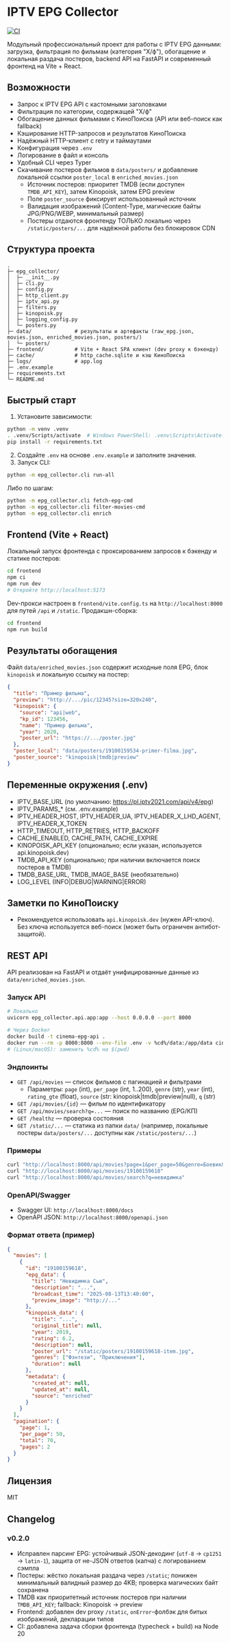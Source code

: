 # IPTV EPG Collector

[![CI](https://github.com/yhtyyar/cinema-epg-collector/actions/workflows/ci.yml/badge.svg)](https://github.com/yhtyyar/cinema-epg-collector/actions/workflows/ci.yml)

Модульный профессиональный проект для работы с IPTV EPG данными: загрузка, фильтрация по фильмам (категория "Х/ф"), обогащение и локальная раздача постеров, backend API на FastAPI и современный фронтенд на Vite + React.

## Возможности
- Запрос к IPTV EPG API с кастомными заголовками
- Фильтрация по категории, содержащей "Х/ф"
- Обогащение данных фильмами с КиноПоиска (API или веб-поиск как fallback)
- Кэширование HTTP-запросов и результатов КиноПоиска
- Надёжный HTTP-клиент с retry и таймаутами
- Конфигурация через `.env`
- Логирование в файл и консоль
- Удобный CLI через Typer
- Скачивание постеров фильмов в `data/posters/` и добавление локальной ссылки `poster_local` в `enriched_movies.json`
  - Источник постеров: приоритет TMDB (если доступен `TMDB_API_KEY`), затем Kinopoisk, затем EPG preview
  - Поле `poster_source` фиксирует использованный источник
  - Валидация изображений (Content-Type, магические байты JPG/PNG/WEBP, минимальный размер)
  - Постеры отдаются фронтенду ТОЛЬКО локально через `/static/posters/...` для надёжной работы без блокировок CDN

## Структура проекта
```
.
├─ epg_collector/
│  ├─ __init__.py
│  ├─ cli.py
│  ├─ config.py
│  ├─ http_client.py
│  ├─ iptv_api.py
│  ├─ filters.py
│  ├─ kinopoisk.py
│  ├─ logging_config.py
│  └─ posters.py
├─ data/              # результаты и артефакты (raw_epg.json, movies.json, enriched_movies.json, posters/)
│  └─ posters/
├─ frontend/          # Vite + React SPA клиент (dev proxy к бэкенду)
├─ cache/             # http_cache.sqlite и кэш КиноПоиска
├─ logs/              # app.log
├─ .env.example
├─ requirements.txt
└─ README.md
```

## Быстрый старт
1. Установите зависимости:
```bash
python -m venv .venv
. .venv/Scripts/activate  # Windows PowerShell: .venv\Scripts\Activate.ps1
pip install -r requirements.txt
```
2. Создайте `.env` на основе `.env.example` и заполните значения.
3. Запуск CLI:
```bash
python -m epg_collector.cli run-all
```
Либо по шагам:
```bash
python -m epg_collector.cli fetch-epg-cmd
python -m epg_collector.cli filter-movies-cmd
python -m epg_collector.cli enrich
```

## Frontend (Vite + React)

Локальный запуск фронтенда с проксированием запросов к бэкенду и статике постеров:

```bash
cd frontend
npm ci
npm run dev
# Откройте http://localhost:5173
```

Dev-прокси настроен в `frontend/vite.config.ts` на `http://localhost:8000` для путей `/api` и `/static`.
Продакшн-сборка:

```bash
cd frontend
npm run build
```

## Результаты обогащения
Файл `data/enriched_movies.json` содержит исходные поля EPG, блок `kinopoisk` и локальную ссылку на постер:

```json
{
  "title": "Пример фильма",
  "preview": "http://.../pic/12345?size=320x240",
  "kinopoisk": {
    "source": "api|web",
    "kp_id": 123456,
    "name": "Пример фильма",
    "year": 2020,
    "poster_url": "https://.../poster.jpg"
  },
  "poster_local": "data/posters/19100159534-primer-filma.jpg",
  "poster_source": "kinopoisk|tmdb|preview"
}
```

## Переменные окружения (.env)
- IPTV_BASE_URL (по умолчанию: https://pl.iptv2021.com/api/v4/epg)
- IPTV_PARAMS_* (см. .env.example)
- IPTV_HEADER_HOST, IPTV_HEADER_UA, IPTV_HEADER_X_LHD_AGENT, IPTV_HEADER_X_TOKEN
- HTTP_TIMEOUT, HTTP_RETRIES, HTTP_BACKOFF
- CACHE_ENABLED, CACHE_PATH, CACHE_EXPIRE
- KINOPOISK_API_KEY (опционально; если указан, используется api.kinopoisk.dev)
- TMDB_API_KEY (опционально; при наличии включается поиск постеров в TMDB)
- TMDB_BASE_URL, TMDB_IMAGE_BASE (необязательно)
- LOG_LEVEL (INFO|DEBUG|WARNING|ERROR)

## Заметки по КиноПоиску
- Рекомендуется использовать `api.kinopoisk.dev` (нужен API-ключ). Без ключа используется веб-поиск (может быть ограничен антибот-защитой).

## REST API
API реализован на FastAPI и отдаёт унифицированные данные из `data/enriched_movies.json`.

### Запуск API
```bash
# Локально
uvicorn epg_collector.api.app:app --host 0.0.0.0 --port 8000

# Через Docker
docker build -t cinema-epg-api .
docker run --rm -p 8000:8000 --env-file .env -v %cd%/data:/app/data cinema-epg-api
# (Linux/macOS): заменить %cd% на $(pwd)
```

### Эндпоинты
- `GET /api/movies` — список фильмов с пагинацией и фильтрами
  - Параметры: `page` (int), `per_page` (int, 1..200), `genre` (str), `year` (int), `rating_gte` (float), `source` (str: kinopoisk|tmdb|preview|null), `q` (str)
- `GET /api/movies/{id}` — фильм по идентификатору
- `GET /api/movies/search?q=...` — поиск по названию (EPG/КП)
- `GET /healthz` — проверка состояния
- `GET /static/...` — статика из папки `data/` (например, локальные постеры `data/posters/...` доступны как `/static/posters/...`)

### Примеры
```bash
curl "http://localhost:8000/api/movies?page=1&per_page=50&genre=Боевик&rating_gte=6"
curl "http://localhost:8000/api/movies/19100159618"
curl "http://localhost:8000/api/movies/search?q=невидимка"
```

### OpenAPI/Swagger
- Swagger UI: `http://localhost:8000/docs`
- OpenAPI JSON: `http://localhost:8000/openapi.json`

### Формат ответа (пример)
```json
{
  "movies": [
    {
      "id": "19100159618",
      "epg_data": {
        "title": "Невидимка Сью",
        "description": "...",
        "broadcast_time": "2025-08-13T13:40:00",
        "preview_image": "http://..."
      },
      "kinopoisk_data": {
        "title": "...",
        "original_title": null,
        "year": 2019,
        "rating": 6.2,
        "description": null,
        "poster_url": "/static/posters/19100159618-item.jpg",
        "genres": ["Фэнтези", "Приключения"],
        "duration": null
      },
      "metadata": {
        "created_at": null,
        "updated_at": null,
        "source": "enriched"
      }
    }
  ],
  "pagination": {
    "page": 1,
    "per_page": 50,
    "total": 70,
    "pages": 2
  }
}
```

## Лицензия
MIT

## Changelog

### v0.2.0
- Исправлен парсинг EPG: устойчивый JSON-декодинг (`utf-8` → `cp1251` → `latin-1`), защита от не-JSON ответов (капча) с логированием сэмпла
- Постеры: жёстко локальная раздача через `/static`; понижен минимальный валидный размер до 4KB; проверка магических байт сохранена
- TMDB как приоритетный источник постеров при наличии `TMDB_API_KEY`; fallback: Kinopoisk → preview
- Frontend: добавлен dev proxy `/static`, `onError`-фолбэк для битых изображений, декларации типов
- CI: добавлена задача сборки фронтенда (typecheck + build) на Node 20
